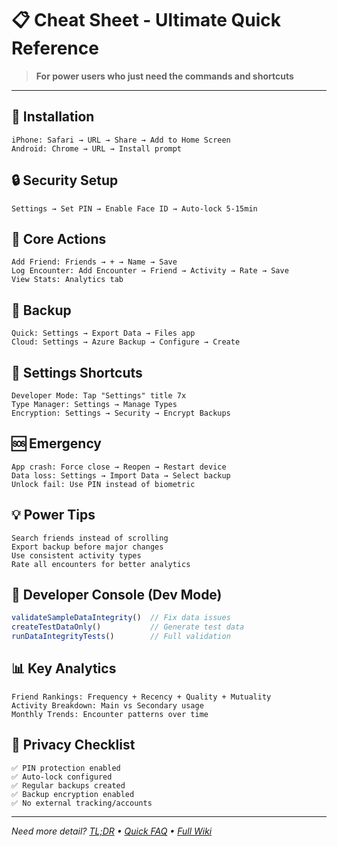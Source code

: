 # 📋 Cheat Sheet - Ultimate Quick Reference

> **For power users who just need the commands and shortcuts**

---

## 🚀 Installation
```
iPhone: Safari → URL → Share → Add to Home Screen
Android: Chrome → URL → Install prompt
```

## 🔒 Security Setup
```
Settings → Set PIN → Enable Face ID → Auto-lock 5-15min
```

## 📝 Core Actions
```
Add Friend: Friends → + → Name → Save
Log Encounter: Add Encounter → Friend → Activity → Rate → Save
View Stats: Analytics tab
```

## 💾 Backup
```
Quick: Settings → Export Data → Files app
Cloud: Settings → Azure Backup → Configure → Create
```

## 🔧 Settings Shortcuts
```
Developer Mode: Tap "Settings" title 7x
Type Manager: Settings → Manage Types
Encryption: Settings → Security → Encrypt Backups
```

## 🆘 Emergency
```
App crash: Force close → Reopen → Restart device
Data loss: Settings → Import Data → Select backup
Unlock fail: Use PIN instead of biometric
```

## 💡 Power Tips
```
Search friends instead of scrolling
Export backup before major changes
Use consistent activity types
Rate all encounters for better analytics
```

## 🔧 Developer Console (Dev Mode)
```javascript
validateSampleDataIntegrity()  // Fix data issues
createTestDataOnly()           // Generate test data
runDataIntegrityTests()        // Full validation
```

## 📊 Key Analytics
```
Friend Rankings: Frequency + Recency + Quality + Mutuality
Activity Breakdown: Main vs Secondary usage
Monthly Trends: Encounter patterns over time
```

## 🔐 Privacy Checklist
```
✅ PIN protection enabled
✅ Auto-lock configured
✅ Regular backups created
✅ Backup encryption enabled
✅ No external tracking/accounts
```

---

*Need more detail? [TL;DR](TL-DR) • [Quick FAQ](Quick-FAQ) • [Full Wiki](Home)*